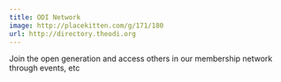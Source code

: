 ```yaml
---
title: ODI Network
image: http://placekitten.com/g/171/180
url: http://directory.theodi.org
---
```

Join the open generation and access others in our membership network through events, etc
